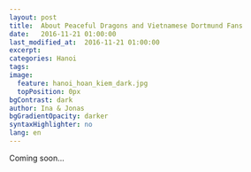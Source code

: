 ```yaml
---
layout: post
title:  About Peaceful Dragons and Vietnamese Dortmund Fans 
date:   2016-11-21 01:00:00
last_modified_at:  2016-11-21 01:00:00
excerpt:
categories: Hanoi
tags:
image:
  feature: hanoi_hoan_kiem_dark.jpg
  topPosition: 0px
bgContrast: dark
author: Ina & Jonas
bgGradientOpacity: darker
syntaxHighlighter: no
lang: en
---
```

Coming soon...
